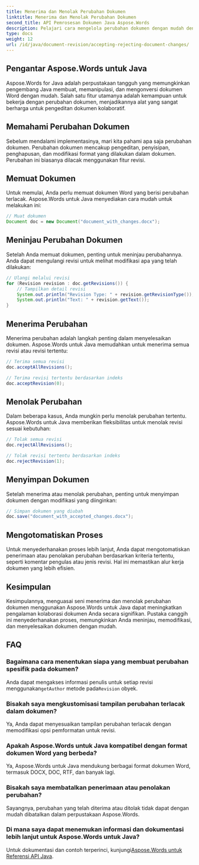 ```yaml
---
title: Menerima dan Menolak Perubahan Dokumen
linktitle: Menerima dan Menolak Perubahan Dokumen
second_title: API Pemrosesan Dokumen Java Aspose.Words
description: Pelajari cara mengelola perubahan dokumen dengan mudah dengan Aspose.Words untuk Java. Terima dan tolak revisi dengan lancar.
type: docs
weight: 12
url: /id/java/document-revision/accepting-rejecting-document-changes/
---
```


## Pengantar Aspose.Words untuk Java

Aspose.Words for Java adalah perpustakaan tangguh yang memungkinkan pengembang Java membuat, memanipulasi, dan mengonversi dokumen Word dengan mudah. Salah satu fitur utamanya adalah kemampuan untuk bekerja dengan perubahan dokumen, menjadikannya alat yang sangat berharga untuk pengeditan dokumen kolaboratif.

## Memahami Perubahan Dokumen

Sebelum mendalami implementasinya, mari kita pahami apa saja perubahan dokumen. Perubahan dokumen mencakup pengeditan, penyisipan, penghapusan, dan modifikasi format yang dilakukan dalam dokumen. Perubahan ini biasanya dilacak menggunakan fitur revisi.

## Memuat Dokumen

Untuk memulai, Anda perlu memuat dokumen Word yang berisi perubahan terlacak. Aspose.Words untuk Java menyediakan cara mudah untuk melakukan ini:

```java
// Muat dokumen
Document doc = new Document("document_with_changes.docx");
```

## Meninjau Perubahan Dokumen

Setelah Anda memuat dokumen, penting untuk meninjau perubahannya. Anda dapat mengulangi revisi untuk melihat modifikasi apa yang telah dilakukan:

```java
// Ulangi melalui revisi
for (Revision revision : doc.getRevisions()) {
    // Tampilkan detail revisi
    System.out.println("Revision Type: " + revision.getRevisionType());
    System.out.println("Text: " + revision.getText());
}
```

## Menerima Perubahan

Menerima perubahan adalah langkah penting dalam menyelesaikan dokumen. Aspose.Words untuk Java memudahkan untuk menerima semua revisi atau revisi tertentu:

```java
// Terima semua revisi
doc.acceptAllRevisions();

// Terima revisi tertentu berdasarkan indeks
doc.acceptRevision(0);
```

## Menolak Perubahan

Dalam beberapa kasus, Anda mungkin perlu menolak perubahan tertentu. Aspose.Words untuk Java memberikan fleksibilitas untuk menolak revisi sesuai kebutuhan:

```java
// Tolak semua revisi
doc.rejectAllRevisions();

// Tolak revisi tertentu berdasarkan indeks
doc.rejectRevision(1);
```

## Menyimpan Dokumen

Setelah menerima atau menolak perubahan, penting untuk menyimpan dokumen dengan modifikasi yang diinginkan:

```java
// Simpan dokumen yang diubah
doc.save("document_with_accepted_changes.docx");
```

## Mengotomatiskan Proses

Untuk menyederhanakan proses lebih lanjut, Anda dapat mengotomatiskan penerimaan atau penolakan perubahan berdasarkan kriteria tertentu, seperti komentar pengulas atau jenis revisi. Hal ini memastikan alur kerja dokumen yang lebih efisien.

## Kesimpulan

Kesimpulannya, menguasai seni menerima dan menolak perubahan dokumen menggunakan Aspose.Words untuk Java dapat meningkatkan pengalaman kolaborasi dokumen Anda secara signifikan. Pustaka canggih ini menyederhanakan proses, memungkinkan Anda meninjau, memodifikasi, dan menyelesaikan dokumen dengan mudah.

## FAQ

### Bagaimana cara menentukan siapa yang membuat perubahan spesifik pada dokumen?

 Anda dapat mengakses informasi penulis untuk setiap revisi menggunakan`getAuthor` metode pada`Revision` obyek.

### Bisakah saya mengkustomisasi tampilan perubahan terlacak dalam dokumen?

Ya, Anda dapat menyesuaikan tampilan perubahan terlacak dengan memodifikasi opsi pemformatan untuk revisi.

### Apakah Aspose.Words untuk Java kompatibel dengan format dokumen Word yang berbeda?

Ya, Aspose.Words untuk Java mendukung berbagai format dokumen Word, termasuk DOCX, DOC, RTF, dan banyak lagi.

### Bisakah saya membatalkan penerimaan atau penolakan perubahan?

Sayangnya, perubahan yang telah diterima atau ditolak tidak dapat dengan mudah dibatalkan dalam perpustakaan Aspose.Words.

### Di mana saya dapat menemukan informasi dan dokumentasi lebih lanjut untuk Aspose.Words untuk Java?

 Untuk dokumentasi dan contoh terperinci, kunjungi[Aspose.Words untuk Referensi API Java](https://reference.aspose.com/words/java/).